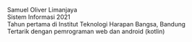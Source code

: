 Samuel Oliver Limanjaya <br>
Sistem Informasi 2021  <br>
Tahun pertama di Institut Teknologi Harapan Bangsa, Bandung <br>
Tertarik dengan pemrograman web dan android (kotlin)

